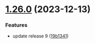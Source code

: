 # [1.26.0](https://github.com/SoufianeSaadouni/demo-project/compare/v1.25.0...v1.26.0) (2023-12-13)


### Features

* update release 9 ([19b1341](https://github.com/SoufianeSaadouni/demo-project/commit/19b1341597bafabc37ec3de195b6acfa45f9fccb))
